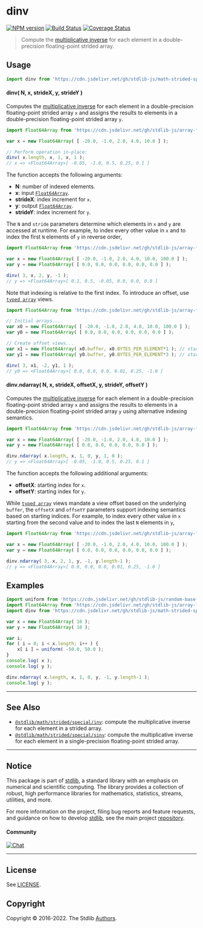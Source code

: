 <!--

@license Apache-2.0

Copyright (c) 2020 The Stdlib Authors.

Licensed under the Apache License, Version 2.0 (the "License");
you may not use this file except in compliance with the License.
You may obtain a copy of the License at

   http://www.apache.org/licenses/LICENSE-2.0

Unless required by applicable law or agreed to in writing, software
distributed under the License is distributed on an "AS IS" BASIS,
WITHOUT WARRANTIES OR CONDITIONS OF ANY KIND, either express or implied.
See the License for the specific language governing permissions and
limitations under the License.

-->

# dinv

[![NPM version][npm-image]][npm-url] [![Build Status][test-image]][test-url] [![Coverage Status][coverage-image]][coverage-url] <!-- [![dependencies][dependencies-image]][dependencies-url] -->

> Compute the [multiplicative inverse][@stdlib/math/base/special/inv] for each element in a double-precision floating-point strided array.

<section class="intro">

</section>

<!-- /.intro -->



<section class="usage">

## Usage

```javascript
import dinv from 'https://cdn.jsdelivr.net/gh/stdlib-js/math-strided-special-dinv@deno/mod.js';
```

#### dinv( N, x, strideX, y, strideY )

Computes the [multiplicative inverse][@stdlib/math/base/special/inv] for each element in a double-precision floating-point strided array `x` and assigns the results to elements in a double-precision floating-point strided array `y`.

```javascript
import Float64Array from 'https://cdn.jsdelivr.net/gh/stdlib-js/array-float64@deno/mod.js';

var x = new Float64Array( [ -20.0, -1.0, 2.0, 4.0, 10.0 ] );

// Perform operation in-place:
dinv( x.length, x, 1, x, 1 );
// x => <Float64Array>[ -0.05, -1.0, 0.5, 0.25, 0.1 ]
```

The function accepts the following arguments:

-   **N**: number of indexed elements.
-   **x**: input [`Float64Array`][@stdlib/array/float64].
-   **strideX**: index increment for `x`.
-   **y**: output [`Float64Array`][@stdlib/array/float64].
-   **strideY**: index increment for `y`.

The `N` and `stride` parameters determine which elements in `x` and `y` are accessed at runtime. For example, to index every other value in `x` and to index the first `N` elements of `y` in reverse order,

```javascript
import Float64Array from 'https://cdn.jsdelivr.net/gh/stdlib-js/array-float64@deno/mod.js';

var x = new Float64Array( [ -20.0, -1.0, 2.0, 4.0, 10.0, 100.0 ] );
var y = new Float64Array( [ 0.0, 0.0, 0.0, 0.0, 0.0, 0.0 ] );

dinv( 3, x, 2, y, -1 );
// y => <Float64Array>[ 0.1, 0.5, -0.05, 0.0, 0.0, 0.0 ]
```

Note that indexing is relative to the first index. To introduce an offset, use [`typed array`][@stdlib/array/float64] views.

```javascript
import Float64Array from 'https://cdn.jsdelivr.net/gh/stdlib-js/array-float64@deno/mod.js';

// Initial arrays...
var x0 = new Float64Array( [ -20.0, -1.0, 2.0, 4.0, 10.0, 100.0 ] );
var y0 = new Float64Array( [ 0.0, 0.0, 0.0, 0.0, 0.0, 0.0 ] );

// Create offset views...
var x1 = new Float64Array( x0.buffer, x0.BYTES_PER_ELEMENT*1 ); // start at 2nd element
var y1 = new Float64Array( y0.buffer, y0.BYTES_PER_ELEMENT*3 ); // start at 4th element

dinv( 3, x1, -2, y1, 1 );
// y0 => <Float64Array>[ 0.0, 0.0, 0.0, 0.01, 0.25, -1.0 ]
```

#### dinv.ndarray( N, x, strideX, offsetX, y, strideY, offsetY )

Computes the [multiplicative inverse][@stdlib/math/base/special/inv] for each element in a double-precision floating-point strided array `x` and assigns the results to elements in a double-precision floating-point strided array `y` using alternative indexing semantics.

```javascript
import Float64Array from 'https://cdn.jsdelivr.net/gh/stdlib-js/array-float64@deno/mod.js';

var x = new Float64Array( [ -20.0, -1.0, 2.0, 4.0, 10.0 ] );
var y = new Float64Array( [ 0.0, 0.0, 0.0, 0.0, 0.0 ] );

dinv.ndarray( x.length, x, 1, 0, y, 1, 0 );
// y => <Float64Array>[ -0.05, -1.0, 0.5, 0.25, 0.1 ]
```

The function accepts the following additional arguments:

-   **offsetX**: starting index for `x`.
-   **offsetY**: starting index for `y`.

While [`typed array`][@stdlib/array/float64] views mandate a view offset based on the underlying `buffer`, the `offsetX` and `offsetY` parameters support indexing semantics based on starting indices. For example, to index every other value in `x` starting from the second value and to index the last `N` elements in `y`,

```javascript
import Float64Array from 'https://cdn.jsdelivr.net/gh/stdlib-js/array-float64@deno/mod.js';

var x = new Float64Array( [ -20.0, -1.0, 2.0, 4.0, 10.0, 100.0 ] );
var y = new Float64Array( [ 0.0, 0.0, 0.0, 0.0, 0.0, 0.0 ] );

dinv.ndarray( 3, x, 2, 1, y, -1, y.length-1 );
// y => <Float64Array>[ 0.0, 0.0, 0.0, 0.01, 0.25, -1.0 ]
```

</section>

<!-- /.usage -->

<section class="notes">

</section>

<!-- /.notes -->

<section class="examples">

## Examples

<!-- eslint no-undef: "error" -->

```javascript
import uniform from 'https://cdn.jsdelivr.net/gh/stdlib-js/random-base-uniform@deno/mod.js';
import Float64Array from 'https://cdn.jsdelivr.net/gh/stdlib-js/array-float64@deno/mod.js';
import dinv from 'https://cdn.jsdelivr.net/gh/stdlib-js/math-strided-special-dinv@deno/mod.js';

var x = new Float64Array( 10 );
var y = new Float64Array( 10 );

var i;
for ( i = 0; i < x.length; i++ ) {
    x[ i ] = uniform( -50.0, 50.0 );
}
console.log( x );
console.log( y );

dinv.ndarray( x.length, x, 1, 0, y, -1, y.length-1 );
console.log( y );
```

</section>

<!-- /.examples -->

<!-- C interface documentation. -->



<!-- Section for related `stdlib` packages. Do not manually edit this section, as it is automatically populated. -->

<section class="related">

* * *

## See Also

-   <span class="package-name">[`@stdlib/math/strided/special/inv`][@stdlib/math/strided/special/inv]</span><span class="delimiter">: </span><span class="description">compute the multiplicative inverse for each element in a strided array.</span>
-   <span class="package-name">[`@stdlib/math/strided/special/sinv`][@stdlib/math/strided/special/sinv]</span><span class="delimiter">: </span><span class="description">compute the multiplicative inverse for each element in a single-precision floating-point strided array.</span>

</section>

<!-- /.related -->

<!-- Section for all links. Make sure to keep an empty line after the `section` element and another before the `/section` close. -->


<section class="main-repo" >

* * *

## Notice

This package is part of [stdlib][stdlib], a standard library with an emphasis on numerical and scientific computing. The library provides a collection of robust, high performance libraries for mathematics, statistics, streams, utilities, and more.

For more information on the project, filing bug reports and feature requests, and guidance on how to develop [stdlib][stdlib], see the main project [repository][stdlib].

#### Community

[![Chat][chat-image]][chat-url]

---

## License

See [LICENSE][stdlib-license].


## Copyright

Copyright &copy; 2016-2022. The Stdlib [Authors][stdlib-authors].

</section>

<!-- /.stdlib -->

<!-- Section for all links. Make sure to keep an empty line after the `section` element and another before the `/section` close. -->

<section class="links">

[npm-image]: http://img.shields.io/npm/v/@stdlib/math-strided-special-dinv.svg
[npm-url]: https://npmjs.org/package/@stdlib/math-strided-special-dinv

[test-image]: https://github.com/stdlib-js/math-strided-special-dinv/actions/workflows/test.yml/badge.svg?branch=main
[test-url]: https://github.com/stdlib-js/math-strided-special-dinv/actions/workflows/test.yml?query=branch:main

[coverage-image]: https://img.shields.io/codecov/c/github/stdlib-js/math-strided-special-dinv/main.svg
[coverage-url]: https://codecov.io/github/stdlib-js/math-strided-special-dinv?branch=main

<!--

[dependencies-image]: https://img.shields.io/david/stdlib-js/math-strided-special-dinv.svg
[dependencies-url]: https://david-dm.org/stdlib-js/math-strided-special-dinv/main

-->

[chat-image]: https://img.shields.io/gitter/room/stdlib-js/stdlib.svg
[chat-url]: https://gitter.im/stdlib-js/stdlib/

[stdlib]: https://github.com/stdlib-js/stdlib

[stdlib-authors]: https://github.com/stdlib-js/stdlib/graphs/contributors

[umd]: https://github.com/umdjs/umd
[es-module]: https://developer.mozilla.org/en-US/docs/Web/JavaScript/Guide/Modules

[deno-url]: https://github.com/stdlib-js/math-strided-special-dinv/tree/deno
[umd-url]: https://github.com/stdlib-js/math-strided-special-dinv/tree/umd
[esm-url]: https://github.com/stdlib-js/math-strided-special-dinv/tree/esm
[branches-url]: https://github.com/stdlib-js/math-strided-special-dinv/blob/main/branches.md

[stdlib-license]: https://raw.githubusercontent.com/stdlib-js/math-strided-special-dinv/main/LICENSE

[@stdlib/array/float64]: https://github.com/stdlib-js/array-float64/tree/deno

[@stdlib/math/base/special/inv]: https://github.com/stdlib-js/math-base-special-inv/tree/deno

<!-- <related-links> -->

[@stdlib/math/strided/special/inv]: https://github.com/stdlib-js/math-strided-special-inv/tree/deno

[@stdlib/math/strided/special/sinv]: https://github.com/stdlib-js/math-strided-special-sinv/tree/deno

<!-- </related-links> -->

</section>

<!-- /.links -->
